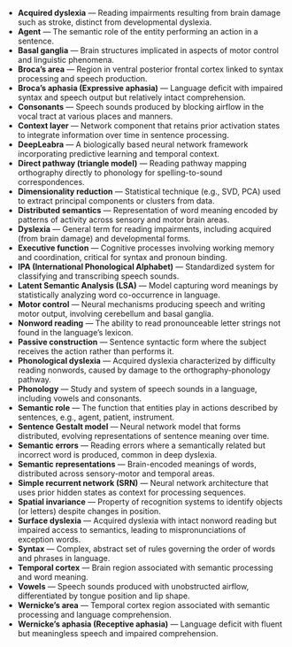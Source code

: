 - **Acquired dyslexia** — Reading impairments resulting from brain damage such as stroke, distinct from developmental dyslexia.
- **Agent** — The semantic role of the entity performing an action in a sentence.
- **Basal ganglia** — Brain structures implicated in aspects of motor control and linguistic phenomena.
- **Broca’s area** — Region in ventral posterior frontal cortex linked to syntax processing and speech production.
- **Broca’s aphasia (Expressive aphasia)** — Language deficit with impaired syntax and speech output but relatively intact comprehension.
- **Consonants** — Speech sounds produced by blocking airflow in the vocal tract at various places and manners.
- **Context layer** — Network component that retains prior activation states to integrate information over time in sentence processing.
- **DeepLeabra** — A biologically based neural network framework incorporating predictive learning and temporal context.
- **Direct pathway (triangle model)** — Reading pathway mapping orthography directly to phonology for spelling-to-sound correspondences.
- **Dimensionality reduction** — Statistical technique (e.g., SVD, PCA) used to extract principal components or clusters from data.
- **Distributed semantics** — Representation of word meaning encoded by patterns of activity across sensory and motor brain areas.
- **Dyslexia** — General term for reading impairments, including acquired (from brain damage) and developmental forms.
- **Executive function** — Cognitive processes involving working memory and coordination, critical for syntax and pronoun binding.
- **IPA (International Phonological Alphabet)** — Standardized system for classifying and transcribing speech sounds.
- **Latent Semantic Analysis (LSA)** — Model capturing word meanings by statistically analyzing word co-occurrence in language.
- **Motor control** — Neural mechanisms producing speech and writing motor output, involving cerebellum and basal ganglia.
- **Nonword reading** — The ability to read pronounceable letter strings not found in the language’s lexicon.
- **Passive construction** — Sentence syntactic form where the subject receives the action rather than performs it.
- **Phonological dyslexia** — Acquired dyslexia characterized by difficulty reading nonwords, caused by damage to the orthography-phonology pathway.
- **Phonology** — Study and system of speech sounds in a language, including vowels and consonants.
- **Semantic role** — The function that entities play in actions described by sentences, e.g., agent, patient, instrument.
- **Sentence Gestalt model** — Neural network model that forms distributed, evolving representations of sentence meaning over time.
- **Semantic errors** — Reading errors where a semantically related but incorrect word is produced, common in deep dyslexia.
- **Semantic representations** — Brain-encoded meanings of words, distributed across sensory-motor and temporal areas.
- **Simple recurrent network (SRN)** — Neural network architecture that uses prior hidden states as context for processing sequences.
- **Spatial invariance** — Property of recognition systems to identify objects (or letters) despite changes in position.
- **Surface dyslexia** — Acquired dyslexia with intact nonword reading but impaired access to semantics, leading to mispronunciations of exception words.
- **Syntax** — Complex, abstract set of rules governing the order of words and phrases in language.
- **Temporal cortex** — Brain region associated with semantic processing and word meaning.
- **Vowels** — Speech sounds produced with unobstructed airflow, differentiated by tongue position and lip shape.
- **Wernicke’s area** — Temporal cortex region associated with semantic processing and language comprehension.
- **Wernicke’s aphasia (Receptive aphasia)** — Language deficit with fluent but meaningless speech and impaired comprehension.
